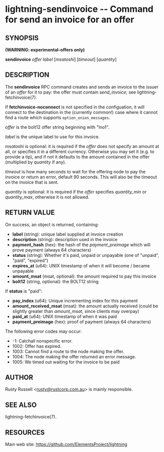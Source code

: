 lightning-sendinvoice -- Command for send an invoice for an offer
=================================================================

SYNOPSIS
--------

**(WARNING: experimental-offers only)**

**sendinvoice** *offer* *label* [*msatoshi*] [*timeout*] [*quantity*]

DESCRIPTION
-----------

The **sendinvoice** RPC command creates and sends an invoice to the
issuer of an *offer* for it to pay: the offer must contain
*send_invoice*; see lightning-fetchinvoice(7).

If **fetchinvoice-noconnect** is not specified in the configuation, it
will connect to the destination in the (currently common!) case where it
cannot find a route which supports `option_onion_messages`.

*offer* is the bolt12 offer string beginning with "lno1".

*label* is the unique label to use for this invoice.

*msatoshi* is optional: it is required if the *offer* does not specify
an amount at all, or specifies it in a different currency.  Otherwise
you may set it (e.g. to provide a tip), and if not it defaults to the
amount contained in the offer (multiplied by *quantity* if any).

*timeout* is how many seconds to wait for the offering node to pay the
invoice or return an error, default 90 seconds.  This will also be the
timeout on the invoice that is sent.

*quantity* is optional: it is required if the *offer* specifies
*quantity_min* or *quantity_max*, otherwise it is not allowed.

RETURN VALUE
------------

[comment]: # (GENERATE-FROM-SCHEMA-START)
On success, an object is returned, containing:

- **label** (string): unique label supplied at invoice creation
- **description** (string): description used in the invoice
- **payment\_hash** (hex): the hash of the *payment_preimage* which will prove payment (always 64 characters)
- **status** (string): Whether it's paid, unpaid or unpayable (one of "unpaid", "paid", "expired")
- **expires\_at** (u64): UNIX timestamp of when it will become / became unpayable
- **amount\_msat** (msat, optional): the amount required to pay this invoice
- **bolt12** (string, optional): the BOLT12 string

If **status** is "paid":

  - **pay\_index** (u64): Unique incrementing index for this payment
  - **amount\_received\_msat** (msat): the amount actually received (could be slightly greater than *amount_msat*, since clients may overpay)
  - **paid\_at** (u64): UNIX timestamp of when it was paid
  - **payment\_preimage** (hex): proof of payment (always 64 characters)

[comment]: # (GENERATE-FROM-SCHEMA-END)

The following error codes may occur:
- -1: Catchall nonspecific error.
- 1002: Offer has expired.
- 1003: Cannot find a route to the node making the offer.
- 1004: The node making the offer returned an error message.
- 1005: We timed out waiting for the invoice to be paid

AUTHOR
------

Rusty Russell <<rusty@rustcorp.com.au>> is mainly responsible.

SEE ALSO
--------

lightning-fetchinvoice(7).

RESOURCES
---------

Main web site: <https://github.com/ElementsProject/lightning>

[comment]: # ( SHA256STAMP:23d06329b3d5d2d21639ecc152b541788bb204188c24a0294f97582401b2b3dc)
